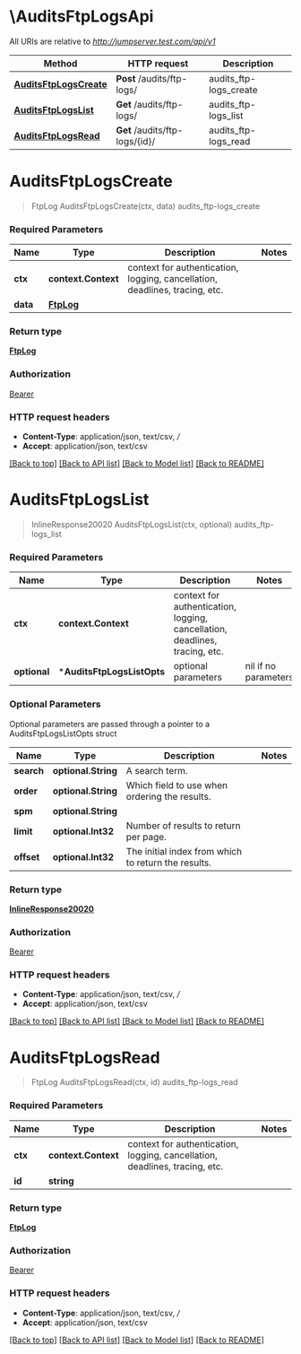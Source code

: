 # \AuditsFtpLogsApi

All URIs are relative to *http://jumpserver.test.com/api/v1*

Method | HTTP request | Description
------------- | ------------- | -------------
[**AuditsFtpLogsCreate**](AuditsFtpLogsApi.md#AuditsFtpLogsCreate) | **Post** /audits/ftp-logs/ | audits_ftp-logs_create
[**AuditsFtpLogsList**](AuditsFtpLogsApi.md#AuditsFtpLogsList) | **Get** /audits/ftp-logs/ | audits_ftp-logs_list
[**AuditsFtpLogsRead**](AuditsFtpLogsApi.md#AuditsFtpLogsRead) | **Get** /audits/ftp-logs/{id}/ | audits_ftp-logs_read


# **AuditsFtpLogsCreate**
> FtpLog AuditsFtpLogsCreate(ctx, data)
audits_ftp-logs_create



### Required Parameters

Name | Type | Description  | Notes
------------- | ------------- | ------------- | -------------
 **ctx** | **context.Context** | context for authentication, logging, cancellation, deadlines, tracing, etc.
  **data** | [**FtpLog**](FtpLog.md)|  | 

### Return type

[**FtpLog**](FTPLog.md)

### Authorization

[Bearer](../README.md#Bearer)

### HTTP request headers

 - **Content-Type**: application/json, text/csv, */*
 - **Accept**: application/json, text/csv

[[Back to top]](#) [[Back to API list]](../README.md#documentation-for-api-endpoints) [[Back to Model list]](../README.md#documentation-for-models) [[Back to README]](../README.md)

# **AuditsFtpLogsList**
> InlineResponse20020 AuditsFtpLogsList(ctx, optional)
audits_ftp-logs_list



### Required Parameters

Name | Type | Description  | Notes
------------- | ------------- | ------------- | -------------
 **ctx** | **context.Context** | context for authentication, logging, cancellation, deadlines, tracing, etc.
 **optional** | ***AuditsFtpLogsListOpts** | optional parameters | nil if no parameters

### Optional Parameters
Optional parameters are passed through a pointer to a AuditsFtpLogsListOpts struct

Name | Type | Description  | Notes
------------- | ------------- | ------------- | -------------
 **search** | **optional.String**| A search term. | 
 **order** | **optional.String**| Which field to use when ordering the results. | 
 **spm** | **optional.String**|  | 
 **limit** | **optional.Int32**| Number of results to return per page. | 
 **offset** | **optional.Int32**| The initial index from which to return the results. | 

### Return type

[**InlineResponse20020**](inline_response_200_20.md)

### Authorization

[Bearer](../README.md#Bearer)

### HTTP request headers

 - **Content-Type**: application/json, text/csv, */*
 - **Accept**: application/json, text/csv

[[Back to top]](#) [[Back to API list]](../README.md#documentation-for-api-endpoints) [[Back to Model list]](../README.md#documentation-for-models) [[Back to README]](../README.md)

# **AuditsFtpLogsRead**
> FtpLog AuditsFtpLogsRead(ctx, id)
audits_ftp-logs_read



### Required Parameters

Name | Type | Description  | Notes
------------- | ------------- | ------------- | -------------
 **ctx** | **context.Context** | context for authentication, logging, cancellation, deadlines, tracing, etc.
  **id** | **string**|  | 

### Return type

[**FtpLog**](FTPLog.md)

### Authorization

[Bearer](../README.md#Bearer)

### HTTP request headers

 - **Content-Type**: application/json, text/csv, */*
 - **Accept**: application/json, text/csv

[[Back to top]](#) [[Back to API list]](../README.md#documentation-for-api-endpoints) [[Back to Model list]](../README.md#documentation-for-models) [[Back to README]](../README.md)

